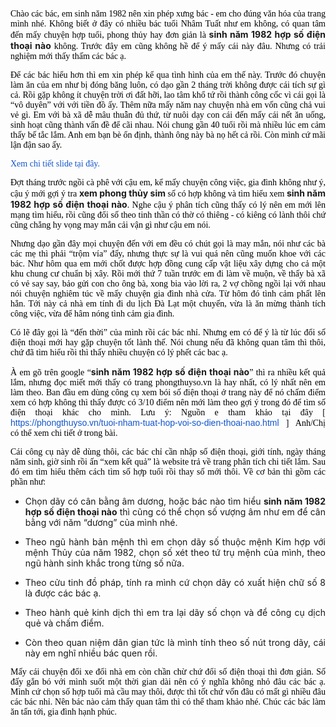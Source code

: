 <p dir="ltr" style="text-align:justify"><span style="font-size:14px"><span style="background-color:transparent; color:rgb(0, 0, 0); font-family:cambria,serif">Chào các bác, em sinh năm 1982 nên xin phép xưng bác - em cho đúng văn hóa của trang mình nhé. Không biết ở đây có nhiều bác tuổi Nhâm Tuất như em không, có quan tâm đến mấy chuyện hợp tuổi, phong thủy hay đơn giản là </span><strong>sinh năm 1982 hợp số điện thoại nào</strong><span style="background-color:transparent; color:rgb(0, 0, 0); font-family:cambria,serif"> không. Trước đây em cũng không hề để ý mấy cái này đâu. Nhưng có trải nghiệm mới thấy thấm các bác ạ.</span></span></p>

<p dir="ltr" style="text-align:justify"><span style="font-size:14px"><span style="background-color:transparent; color:rgb(0, 0, 0); font-family:cambria,serif">Để các bác hiểu hơn thì em xin phép kể qua tình hình của em thế này. Trước đó chuyện làm ăn của em như bị đóng băng luôn, có dạo gần 2 tháng trời không được cái tích sự gì cả. Rồi gặp không ít chuyện trời ơi đất hỡi, lao tâm khổ tứ rồi thành công cốc vì cái gọi là &ldquo;vô duyên&rdquo; với với tiền đồ ấy. Thêm nữa mấy năm nay chuyện nhà em vốn cũng chả vui vẻ gì. Em với bà xã dễ mâu thuẫn đủ thứ, từ nuôi dạy con cái đến mấy cái nết ăn uống, sinh hoạt cũng thành vấn đề để cãi nhau. Nói chung gần 40 tuổi rồi mà nhiều lúc em cảm thấy bế tắc lắm. Anh em bạn bè ổn định, thành ông này bà nọ hết cả rồi. Còn mình cứ mãi lận đận sao ấy. </span></span></p>

<p dir="ltr" style="text-align:justify"><span style="font-size:14px"><a href="https://www.slideshare.net/simphongthuy/mua-sim-phong-thy-hp-tui-1982-u-chun-nht" style="text-decoration-line: none;"><span style="background-color:transparent; color:rgb(17, 85, 204); font-family:cambria,serif">Xem chi tiết slide tại đây.</span></a></span></p>

<p dir="ltr" style="text-align:justify"><span style="font-size:14px"><span style="background-color:transparent; color:rgb(0, 0, 0); font-family:cambria,serif">Đợt tháng trước ngồi cà phê với cậu em, kể mấy chuyện công việc, gia đình không như ý, cậu ý mới gợi ý tra </span><a href="http://phongthuyso.vn/xem-phong-thuy-sim.html" style="text-decoration-line: none;"><strong>xem phong thủy sim</strong></a><span style="background-color:transparent; color:rgb(0, 0, 0); font-family:cambria,serif"> số có hợp không và tìm hiểu xem </span><strong>sinh năm 1982 hợp số điện thoại nào</strong><span style="background-color:transparent; color:rgb(0, 0, 0); font-family:cambria,serif">. Nghe cậu ý phân tích cũng thấy có lý nên em mới lên mạng tìm hiểu, rồi cũng đổi số theo tinh thần có thờ có thiêng - có kiêng có lành thôi chứ cũng chẳng hy vọng may mắn cải vận gì như cậu em nói.</span></span></p>

<p dir="ltr" style="text-align:justify"><span style="font-size:14px"><span style="background-color:transparent; color:rgb(0, 0, 0); font-family:cambria,serif">Nhưng dạo gần đây mọi chuyện đến với em đều có chút gọi là may mắn, nói như các bà các mẹ thì phải &ldquo;trộm vía&rdquo; đấy, nhưng thực sự là vui quá nên cũng muốn khoe với các bác. Như hôm qua em mới chốt được hợp đồng cung cấp vật liệu xây dựng cho cả một khu chung cư chuẩn bị xây. Rồi mới thứ 7 tuần trước em đi làm về muộn, về thấy bà xã có vẻ say say, bảo gửi con cho ông bà, xong bia vào lời ra, 2 vợ chồng ngồi lại với nhau nói chuyện nghiêm túc về mấy chuyện gia đình nhà cửa. Từ hôm đó tình cảm phất lên hẳn. Tới này cả nhà em tính đi du lịch Đà Lạt một chuyến, vừa là ăn mừng thành tích công việc, vừa để hâm nóng tình cảm gia đình.</span></span></p>

<p dir="ltr" style="text-align:justify"><span style="font-size:14px"><span style="background-color:transparent; color:rgb(0, 0, 0); font-family:cambria,serif">Có lẽ đây gọi là &ldquo;đến thời&rdquo; của mình rồi các bác nhỉ. Nhưng em có để ý là từ lúc đổi số điện thoại mới hay gặp chuyện tốt lành thế. Nói chung nếu đã không quan tâm thì thôi, chứ đã tìm hiểu rồi thì thấy nhiều chuyện có lý phết các bac ạ.</span></span></p>

<p dir="ltr" style="text-align:justify"><span style="font-size:14px"><span style="background-color:transparent; color:rgb(0, 0, 0); font-family:cambria,serif">À em gõ trên google &ldquo;</span><strong>sinh năm 1982 hợp số điện thoại nào</strong><span style="background-color:transparent; color:rgb(0, 0, 0); font-family:cambria,serif">&rdquo; thì ra nhiều kết quả lắm, nhưng đọc miết mới thấy có trang phongthuyso.vn là hay nhất, có lý nhất nên em làm theo. Ban đầu em dùng công cụ xem bói số điện thoại ở trang này để nó chấm điểm xem có hợp không thì thấy được có 3/10 điểm nên mới làm theo gợi ý trong đó để tìm số điện thoại khác cho mình. Lưu ý: Nguồn e tham khảo tại đây [ </span><a href="https://phongthuyso.vn/tuoi-nham-tuat-hop-voi-so-dien-thoai-nao.html" style="text-decoration-line: none;"><span style="background-color:transparent; color:rgb(17, 85, 204); font-family:arial">https://phongthuyso.vn/tuoi-nham-tuat-hop-voi-so-dien-thoai-nao.html</span></a><span style="background-color:transparent; color:rgb(0, 0, 0); font-family:cambria,serif"> ] Anh/Chị có thể xem chi tiết ở trong bài.</span></span></p>

<p dir="ltr" style="text-align:justify"><span style="font-size:14px"><span style="background-color:transparent; color:rgb(0, 0, 0); font-family:cambria,serif">Cái công cụ này dễ dùng thôi, các bác chỉ cần nhập số điện thoại, giới tính, ngày tháng năm sinh, giờ sinh rồi ấn &ldquo;xem kết quả&rdquo; là website trả về trang phân tích chi tiết lắm. Sau đó em tìm hiểu thêm cách tìm số hợp tuổi rồi thay số mới thôi. Về cơ bản thì gồm các phần như:</span></span></p>

<ul>
	<li dir="ltr">
	<p dir="ltr" style="text-align:justify"><span style="font-size:14px"><span style="background-color:transparent">Chọn dãy có cân bằng âm dương, hoặc bác nào tìm hiểu </span><a href="https://phongthuyso.vn/tuoi-nham-tuat-hop-voi-so-dien-thoai-nao.html" style="text-decoration-line: none;"><strong>sinh năm 1982 hợp số điện thoại nào</strong></a><span style="background-color:transparent"> thì cũng có thể chọn số vượng âm như em để cân bằng với năm &ldquo;dương&rdquo; của mình nhé.</span></span></p>
	</li>
	<li dir="ltr">
	<p dir="ltr" style="text-align:justify"><span style="font-size:14px"><span style="background-color:transparent">Theo ngũ hành bản mệnh thì em chọn dãy số thuộc mệnh Kim hợp với mệnh Thủy của năm 1982, chọn số xét theo tứ trụ mệnh của mình, theo ngũ hành sinh khắc trong từng số nữa.</span></span></p>
	</li>
	<li dir="ltr">
	<p dir="ltr" style="text-align:justify"><span style="font-size:14px"><span style="background-color:transparent">Theo cửu tinh đồ pháp, tính ra mình cứ chọn dãy có xuất hiện chữ số 8 là được các bác ạ.</span></span></p>
	</li>
	<li dir="ltr">
	<p dir="ltr" style="text-align:justify"><span style="font-size:14px"><span style="background-color:transparent">Theo hành quẻ kinh dịch thì em tra lại dãy số chọn và để công cụ dịch quẻ và chấm điểm.</span></span></p>
	</li>
	<li dir="ltr">
	<p dir="ltr" style="text-align:justify"><span style="font-size:14px"><span style="background-color:transparent">Còn theo quan niệm dân gian tức là mình tính theo số nút trong dãy, cái này em nghĩ nhiều bác quen rồi.</span></span></p>
	</li>
</ul>

<p dir="ltr" style="text-align:justify"><span style="font-size:14px"><span style="background-color:transparent; color:rgb(0, 0, 0); font-family:cambria,serif">Mấy cái chuyện đổi xe đổi nhà em còn chần chừ chứ đổi số điện thoại thì đơn giản. Số đấy gắn bó với mình suốt một thời gian dài nên có ý nghĩa không nhỏ đâu các bác ạ. Mình cứ chọn số hợp tuổi mà cầu may thôi, được thì tốt chứ vốn đâu có mất gì nhiều đâu các bác nhỉ. Nên bác nào cảm thấy quan tâm thì có thể tham khảo nhé. Chúc các bác làm ăn tấn tới, gia đình hạnh phúc.</span></span></p>

<div>&nbsp;</div>

<p>&nbsp;</p>
